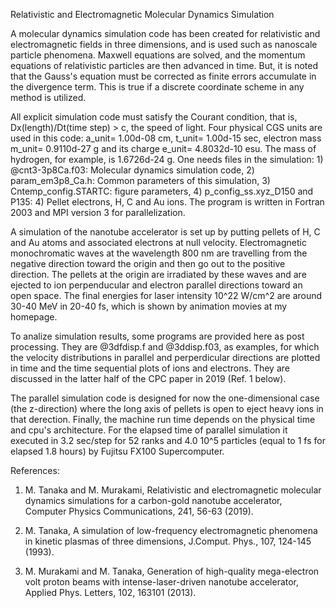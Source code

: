 Relativistic and Electromagnetic Molecular Dynamics Simulation

A molecular dynamics simulation code has been created for relativistic and electromagnetic fields in three dimensions, and is used such as nanoscale particle phenomena. Maxwell equations are solved, and the momentum equations of relativistic particles are then advanced in time. But, it is noted that the Gauss's equation must be corrected as finite errors accumulate in the divergence term. This is true if a discrete coordinate scheme in any method is utilized.

All explicit simulation code must satisfy the Courant condition, that is, Dx(length)/Dt(time step) > c, the speed of light. 
Four physical CGS units are used in this code: a_unit= 1.00d-08 cm, t_unit= 1.00d-15 sec, electron mass m_unit= 0.9110d-27 g and its charge e_unit= 4.8032d-10 esu. The mass of hydrogen, for example, is 1.6726d-24 g. One needs files in the simulation: 1) @cnt3-3p8Ca.f03: Molecular dynamics simulation code, 2) param_em3p8_Ca.h: Common parameters of this simulation, 3) Cntemp_config.STARTC: figure parameters, 4) p_config_ss.xyz_D150 and P135: 4) Pellet electrons, H, C and Au ions. The program is written in Fortran 2003 and MPI version 3 for parallelization.

A simulation of the nanotube accelerator is set up by putting pellets of H, C and Au atoms and associated electrons at null velocity. 
Electromagnetic monochromatic waves at the wavelength 800 nm are travelling from the negative direction toward the origin and then go out to the positive direction. The pellets at the origin are irradiated by these waves and are ejected to ion perpenducular and electron parallel directions toward an open space. The final energies for laser intensity 10^22 W/cm^2 are around 30-40 MeV in 20-40 fs, which is shown by animation movies at my homepage. 

To analize simulation results, some programs are provided here as post processing. They are @3dfdisp.f and
@3ddisp.f03, as examples, for which the velocity distributions in parallel and perperdicular directions
are plotted in time and the time sequential plots of ions and electrons. 
They are discussed in the latter half of the CPC paper in 2019 (Ref. 1 below).

The parallel simulation code is designed for now the one-dimensional case (the z-direction) where the long axis of pellets is open to eject heavy ions in that derection. 
Finally, the machine run time depends on the physical time and cpu's architecture. For the elapsed time of parallel simulation it executed in 3.2 sec/step for 52 ranks and 4.0 10^5 particles (equal to 1 fs for elapsed 1.8 hours) by Fujitsu FX100 Supercomputer.  


References:

1. M. Tanaka and M. Murakami, Relativistic and electromagnetic molecular dynamics simulations for a carbon-gold nanotube accelerator, Computer Physics Communications, 241, 56-63 (2019).

2. M. Tanaka, A simulation of low-frequency electromagnetic phenomena in kinetic plasmas of three dimensions, J.Comput. Phys., 107, 124-145 (1993).

3. M. Murakami and M. Tanaka, Generation of high-quality mega-electron volt proton beams with intense-laser-driven nanotube accelerator, Applied Phys. Letters, 102, 163101 (2013).

